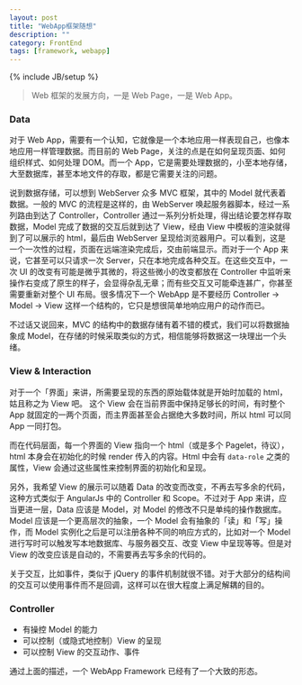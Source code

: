 ```yaml
---
layout: post
title: "WebApp框架随想"
description: ""
category: FrontEnd
tags: [framework, webapp]
---
```

{% include JB/setup %}

> Web 框架的发展方向，一是 Web Page，一是 Web App。

### Data

对于 Web App，需要有一个认知，它就像是一个本地应用一样表现自己，也像本地应用一样管理数据。而目前的 Web Page，关注的点是在如何呈现页面、如何组织样式、如何处理 DOM。而一个 App，它是需要处理数据的，小至本地存储，大至数据库，甚至本地文件的存取，都是它需要关注的问题。

说到数据存储，可以想到 WebServer 众多 MVC 框架，其中的 Model 就代表着数据。一般的 MVC 的流程是这样的，由 WebServer 唤起服务器脚本，经过一系列路由到达了 Controller，Controller 通过一系列分析处理，得出结论要怎样存取数据，Model 完成了数据的交互后就到达了 View，经由 View 中模板的渲染就得到了可以展示的 html，最后由 WebServer 呈现给浏览器用户。可以看到，这是一个一次性的过程，页面在远端渲染完成后，交由前端显示。而对于一个 App 来说，它甚至可以只请求一次 Server，只在本地完成各种交互。在这些交互中，一次 UI 的改变有可能是微乎其微的，将这些微小的改变都放在 Controller 中监听来操作右变成了原生的样子，会显得杂乱无章；而有些交互又可能牵连甚广，你甚至需要重新对整个 UI 布局。很多情况下一个 WebApp 是不要经历 Controller -> Model -> View 这样一个结构的，它只是想很简单地响应用户的动作而已。

不过话又说回来，MVC 的结构中的数据存储有着不错的模式，我们可以将数据抽象成 Model，在存储的时候采取类似的方式，相信能够将数据这一块理出一个头绪。

### View & Interaction

对于一个「界面」来讲，所需要呈现的东西的原始载体就是开始时加载的 html，姑且称之为 View 吧。 这个 View 会在当前界面中保持足够长的时间，有时整个 App 就固定的一两个页面，而主界面甚至会占据绝大多数时间，所以 html 可以同 App 一同打包。

而在代码层面，每一个界面的 View 指向一个 html（或是多个 Pagelet，待议），html 本身会在初始化的时候 render 传入的内容。Html 中会有 `data-role` 之类的属性，View 会通过这些属性来控制界面的初始化和呈现。

另外，我希望 View 的展示可以随着 Data 的改变而改变，不再去写多余的代码，这种方式类似于 AngularJs 中的 Controller 和 Scope。不过对于 App 来讲，应当更进一层，Data 应该是 Model，对 Model 的修改不只是单纯的操作数据库。Model 应该是一个更高层次的抽象，一个 Model 会有抽象的「读」和「写」操作，而 Model 实例化之后是可以注册各种不同的响应方式的，比如对一个 Model 进行写时可以触发写本地数据库、与服务器交互、改变 View 中呈现等等。但是对 View 的改变应该是自动的，不需要再去写多余的代码的。

关于交互，比如事件，类似于 jQuery 的事件机制就很不错。对于大部分的结构间的交互可以使用事件而不是回调，这样可以在很大程度上满足解耦的目的。

### Controller

* 有操控 Model 的能力
* 可以控制（或隐式地控制）View 的呈现
* 可以控制 View 的交互动作、事件

通过上面的描述，一个 WebApp Framework 已经有了一个大致的形态。